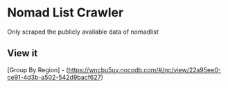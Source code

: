 # Nomad List Crawler
Only scraped the publicly available data of nomadlist

## View it
[Group By Region] - (https://wncbu5uy.nocodb.com/#/nc/view/22a95ee0-ce91-4d3b-a502-542d9bacf627)